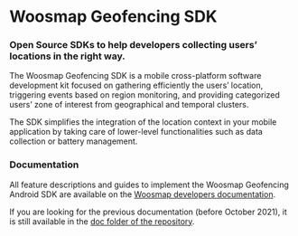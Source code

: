 # Woosmap Geofencing SDK

### Open Source SDKs to help developers collecting users’ locations in the right way.

The Woosmap Geofencing SDK is a mobile cross-platform software development kit focused on gathering efficiently the users’ location, triggering events based on region monitoring, and providing categorized users’ zone of interest from geographical and temporal clusters.

The SDK simplifies the integration of the location context in your mobile application by taking care of lower-level functionalities such as data collection or battery management.

### Documentation

All feature descriptions and guides to implement the Woosmap Geofencing Android SDK are available on the [Woosmap developers documentation](https://developers.woosmap.com/products/geofencing-sdk/get-started/).

If you are looking for the previous documentation (before October 2021), it is still available in the [doc folder of the repository](https://github.com/woosmap/woosmap-geofencing-android-sdk/tree/master/doc).